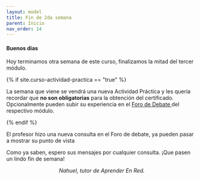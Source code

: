 ```yaml
---
layout: model
title: Fin de 2da semana
parent: Inicio
nav_order: 14
---
```


<h4>Buenos días</h4>
<p>Hoy terminamos otra semana de este curso, finalizamos la mitad del tercer módulo.</p>
{% if site.curso-actividad-practica == "true" %}
<p>La semana que viene se vendrá una nueva Actividad Práctica y les quería recordar que <b>no son obligatorias</b>&nbsp;para la obtención del certificado. Opcionalmente pueden subir su experiencia en el <a href="" target="_blank" rel="noreferrer noopener">Foro de Debate </a>del respectivo módulo.</p>
{% endif %}
<p>El profesor <b></b> hizo una nueva consulta en el Foro de debate, ya pueden pasar a mostrar su punto de vista</p>
<p>Como ya saben, espero sus mensajes por cualquier consulta. ¡Que pasen un lindo fin de semana!</p>
<p style="text-align:center;"><i>Nahuel, tutor de Aprender En Red.</i></p>
